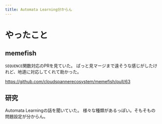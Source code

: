 ```yaml
---
title: Automata Learning分からん
---
```


# やったこと

## memefish

`SEQUENCE`関数対応のPRを見ていた。
ぱっと見マージまで遠そうな感じがしたけれど、地道に対応してくれて助かった。

<https://github.com/cloudspannerecosystem/memefish/pull/63>

## 研究

Automata Learningの話を聞いていた。
様々な種類があるっぽい。そもそもの問題設定が分からん。


